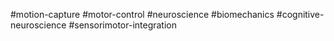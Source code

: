 #motion-capture
#motor-control
#neuroscience
#biomechanics
#cognitive-neuroscience
#sensorimotor-integration